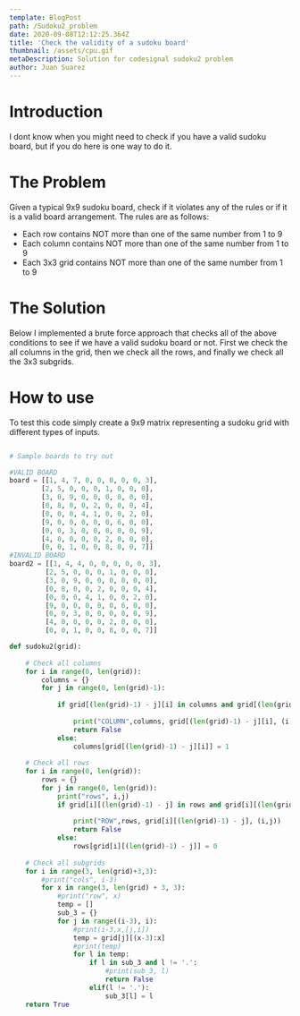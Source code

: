 ```yaml
---
template: BlogPost
path: /Sudoku2_problem 
date: 2020-09-08T12:12:25.364Z
title: 'Check the validity of a sudoku board'
thumbnail: /assets/cpu.gif
metaDescription: Solution for codesignal sudoku2 problem 
author: Juan Suarez
---
```


# Introduction

I dont know when you might need to check if you have a valid sudoku board, but if you do here is one way to do it. 

# The Problem

Given a typical 9x9 sudoku board, check if it violates any of the rules or if it is a valid board arrangement. The rules are as follows: 

- Each row contains NOT more than one of the same number from 1 to 9
- Each column contains NOT more than one of the same number from 1 to 9
- Each 3x3 grid contains NOT more than one of the same number from 1 to 9

# The Solution

Below I implemented a brute force approach that checks all of the above conditions to see if we have a valid sudoku board or not. First we check the all columns in the grid, then we check all the rows, and finally we check all the 3x3 subgrids. 


# How to use 

To test this code simply create a 9x9 matrix representing a sudoku grid with different types of inputs. 


```python

# Sample boards to try out 

#VALID BOARD
board = [[1, 4, 7, 0, 0, 0, 0, 0, 3],
        [2, 5, 0, 0, 0, 1, 0, 0, 0],
        [3, 0, 9, 0, 0, 0, 0, 0, 0],
        [0, 8, 0, 0, 2, 0, 0, 0, 4],
        [0, 0, 0, 4, 1, 0, 0, 2, 0],
        [9, 0, 0, 0, 0, 0, 6, 0, 0],
        [0, 0, 3, 0, 0, 0, 0, 0, 9],
        [4, 0, 0, 0, 0, 2, 0, 0, 0],
        [0, 0, 1, 0, 0, 8, 0, 0, 7]]
#INVALID BOARD 
board2 = [[1, 4, 4, 0, 0, 0, 0, 0, 3],
         [2, 5, 0, 0, 0, 1, 0, 0, 0],
         [3, 0, 9, 0, 0, 0, 0, 0, 0],
         [0, 8, 0, 0, 2, 0, 0, 0, 4],
         [0, 0, 0, 4, 1, 0, 0, 2, 0],
         [9, 0, 0, 0, 0, 0, 6, 0, 0],
         [0, 0, 3, 0, 0, 0, 0, 0, 9],
         [4, 0, 0, 0, 0, 2, 0, 0, 0],
         [0, 0, 1, 0, 0, 8, 0, 0, 7]]

def sudoku2(grid):
    
    # Check all columns 
    for i in range(0, len(grid)):
        columns = {}
        for j in range(0, len(grid)-1):
            
            if grid[(len(grid)-1) - j][i] in columns and grid[(len(grid)-1) - j][i] != '.':
                
                print("COLUMN",columns, grid[(len(grid)-1) - j][i], (i,j))
                return False 
            else:
                columns[grid[(len(grid)-1) - j][i]] = 1
            
    # Check all rows 
    for i in range(0, len(grid)):
        rows = {}
        for j in range(0, len(grid)):
            print("rows", i,j)
            if grid[i][(len(grid)-1) - j] in rows and grid[i][(len(grid)-1) - j] != '.':
                
                print("ROW",rows, grid[i][(len(grid)-1) - j], (i,j))
                return False 
            else:
                rows[grid[i][(len(grid)-1) - j]] = 0
                
    # Check all subgrids 
    for i in range(3, len(grid)+3,3):
        #print("cols", i-3)
        for x in range(3, len(grid) + 3, 3):
            #print("row", x)
            temp = []
            sub_3 = {}
            for j in range((i-3), i):
                #print(i-3,x,[j,i])
                temp = grid[j][(x-3):x]
                #print(temp)
                for l in temp:
                    if l in sub_3 and l != '.':
                        #print(sub_3, l)
                        return False
                    elif(l != '.'):
                        sub_3[l] = l
    return True    
```